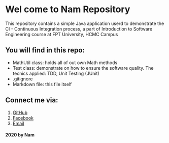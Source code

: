 # Wel come to Nam Repository
This repository contains a simple Java application userd to demonstrate 
the CI - Continuous Integration process, a part of Introduction to
Software Engineering course at FPT University, HCMC Campus

## You will find in this repo:
* MathUtil class: holds all of out own Math methods
* Test class: demonstrate on how to ensure the software quality. 
The tecnics applied: TDD, Unit Testing (JUnit)
* .gitignore
* Markdown file: this file itself

## Connect me via:
1. [GitHub](https://github.com/kenam1999)
2. [Facebook](https://facebook.com/kenam1999)
3. [Email]()

#### 2020 by Nam